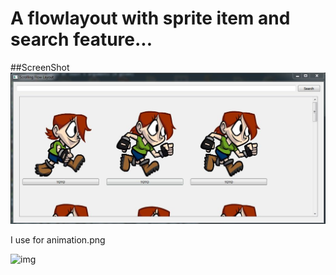 
# A flowlayout with sprite item and search feature...

##ScreenShot
![img](screenshot.jpg "screenshot")

I use for animation.png

![img](https://www.codeandweb.com/o/blog/2016/05/10/how-to-create-a-sprite-sheet/spritestrip-1536.png
 "")

